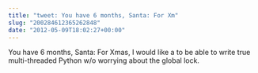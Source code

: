 ```yaml
---
title: "tweet: You have 6 months, Santa: For Xm"
slug: "200284612365262848"
date: "2012-05-09T18:02:27+00:00"
---
```

You have 6 months, Santa: For Xmas, I would like a to be able to write true multi-threaded Python w/o worrying about the global lock.